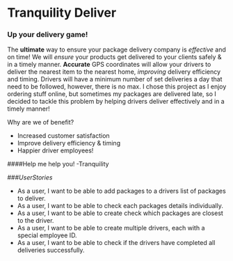 # Tranquility Deliver
### Up your delivery game!

The **ultimate** way to ensure your package delivery company is *effective* and on time!
We will *ensure* your products get delivered to your clients safely & in a timely manner.
**Accurate** GPS coordinates will allow your drivers to deliver the nearest item to the nearest home, *improving* delivery efficiency and timing.
Drivers will have a minimum number of set deliveries a day that need to be followed, however, there is no max. 
I chose this project as I enjoy ordering stuff online, but sometimes my packages are delivered late,
so I decided to tackle this problem by helping drivers deliver effectively and in a timely manner! 

Why are we of benefit?
- Increased customer satisfaction
- Improve delivery efficiency & timing
- Happier driver employees!

####Help me help you!
-Tranquility


###*UserStories*
- As a user, I want to be able to add packages to a drivers list of packages to deliver.
- As a user, I want to be able to check each packages details individually. 
- As a user, I want to be able to create check which packages are closest to the driver.
- As a user, I want to be able to create multiple drivers, each with a special employee ID.
- As a user, I want to be able to check if the drivers have completed all deliveries successfully.


